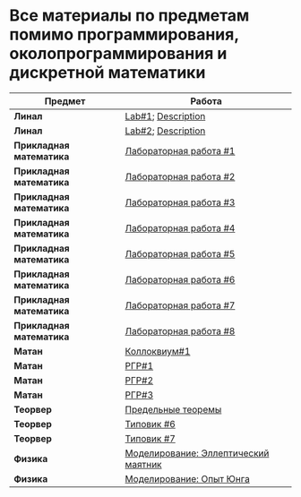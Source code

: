 # Все материалы по предметам помимо программирования, околопрограммирования и дискретной математики


| Предмет | Работа |
|---|---|
|**Линал**|[Lab#1](https://github.com/Bazalii/IS-Stuff/blob/master/Linear%20Algebra/Lab1/main.py); [Description](https://github.com/Bazalii/IS-Stuff/blob/master/Linear%20Algebra/Lab1/Description.pdf)|
|**Линал**|[Lab#2](https://github.com/Bazalii/IS-Stuff/blob/master/Linear%20Algebra/Lab2/main.py); [Description](https://github.com/Bazalii/IS-Stuff/blob/master/Linear%20Algebra/Lab2/Description.pdf)|
|**Прикладная математика**|[Лабораторная работа #1](https://github.com/Bazalii/IS-Stuff/tree/master/AppliedMath/FirstLab)|
|**Прикладная математика**|[Лабораторная работа #2](https://github.com/Bazalii/IS-Stuff/tree/master/AppliedMath/SecondLab)|
|**Прикладная математика**|[Лабораторная работа #3](https://github.com/Bazalii/IS-Stuff/tree/master/AppliedMath/ThirdLab)|
|**Прикладная математика**|[Лабораторная работа #4](https://github.com/Bazalii/IS-Stuff/tree/master/AppliedMath/FourthLab)|
|**Прикладная математика**|[Лабораторная работа #5](https://github.com/Bazalii/IS-Stuff/tree/master/AppliedMath/FifthLab)|
|**Прикладная математика**|[Лабораторная работа #6](https://github.com/Bazalii/IS-Stuff/tree/master/AppliedMath/SixthLab)|
|**Прикладная математика**|[Лабораторная работа #7](https://github.com/Bazalii/IS-Stuff/tree/master/AppliedMath/SeventhLab)|
|**Прикладная математика**|[Лабораторная работа #8](https://github.com/Bazalii/IS-Stuff/tree/master/AppliedMath/EighthLab)|
|**Матан**|[Коллоквиум#1](https://github.com/Bazalii/IS-Stuff/blob/master/Mathematical%20Analysis/Colloquium.pdf)|
|**Матан**|[РГР#1](https://github.com/Bazalii/IS-Stuff/blob/master/Mathematical%20Analysis/SettlementGraphicWork%231.pdf)|
|**Матан**|[РГР#2](https://github.com/Bazalii/IS-Stuff/blob/master/Mathematical%20Analysis/SettlementGraphicWork%232.pdf)|
|**Матан**|[РГР#3](https://github.com/Bazalii/IS-Stuff/blob/master/Mathematical%20Analysis/SettlementGraphicWork%233.pdf)|
|**Теорвер**|[Предельные теоремы](https://github.com/Bazalii/IS-Stuff/blob/master/Probability%20Theory/Homeworks/LimitTheorems.pdf)|
|**Теорвер**|[Типовик #6](https://github.com/Bazalii/IS-Stuff/blob/master/Probability%20Theory/Typical%20Calculation/Task6.pdf)|
|**Теорвер**|[Типовик #7](https://github.com/Bazalii/IS-Stuff/blob/master/Probability%20Theory/Typical%20Calculation/Task7.pdf)|
|**Физика**|[Моделирование: Эллептический маятник](https://github.com/Bazalii/IS-Stuff/blob/master/Physics/Modeling/PhysicalModeling%231.pdf)|
|**Физика**|[Моделирование: Опыт Юнга](https://github.com/Bazalii/IS-Stuff/blob/master/Physics/Modeling/PhysicalModeling%232.pdf)|